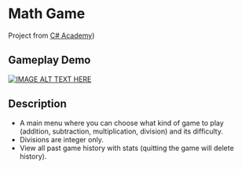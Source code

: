 # Math Game

Project from [C# Academy](https://www.thecsharpacademy.com/project/53/math-game))

## Gameplay Demo
[![IMAGE ALT TEXT HERE](https://img.youtube.com/vi/y5_STtz01Mg/0.jpg)](https://www.youtube.com/watch?v=y5_STtz01Mg)


## Description
- A main menu where you can choose what kind of game to play (addition, subtraction, multiplication, division) and its difficulty.
- Divisions are integer only.
- View all past game history with stats (quitting the game will delete history).

